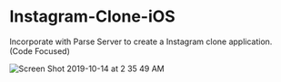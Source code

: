 # Instagram-Clone-iOS
Incorporate with Parse Server to create a Instagram clone application. (Code Focused)

![Screen Shot 2019-10-14 at 2 35 49 AM](https://user-images.githubusercontent.com/23055114/66720123-5e068200-ee2b-11e9-9e14-79e170af944b.png)

